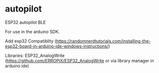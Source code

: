 # autopilot
ESP32 autopilot BLE

For use in the arduino SDK. 

Add esp32 Compatiblity 
(https://randomnerdtutorials.com/installing-the-esp32-board-in-arduino-ide-windows-instructions/)

Libraries:
ESP32_AnalogWrite (https://github.com/ERROPiX/ESP32_AnalogWrite or via library manager in arduino ide)
